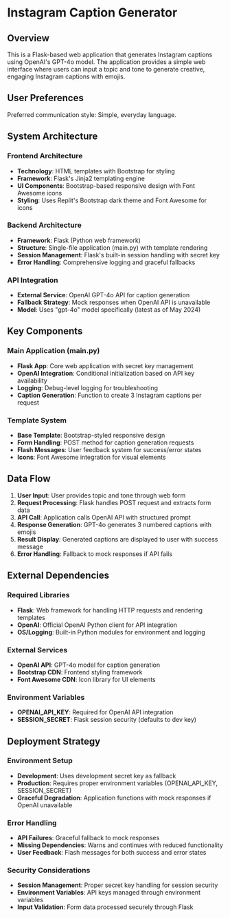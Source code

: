 # Instagram Caption Generator

## Overview

This is a Flask-based web application that generates Instagram captions using OpenAI's GPT-4o model. The application provides a simple web interface where users can input a topic and tone to generate creative, engaging Instagram captions with emojis.

## User Preferences

Preferred communication style: Simple, everyday language.

## System Architecture

### Frontend Architecture
- **Technology**: HTML templates with Bootstrap for styling
- **Framework**: Flask's Jinja2 templating engine
- **UI Components**: Bootstrap-based responsive design with Font Awesome icons
- **Styling**: Uses Replit's Bootstrap dark theme and Font Awesome for icons

### Backend Architecture
- **Framework**: Flask (Python web framework)
- **Structure**: Single-file application (main.py) with template rendering
- **Session Management**: Flask's built-in session handling with secret key
- **Error Handling**: Comprehensive logging and graceful fallbacks

### API Integration
- **External Service**: OpenAI GPT-4o API for caption generation
- **Fallback Strategy**: Mock responses when OpenAI API is unavailable
- **Model**: Uses "gpt-4o" model specifically (latest as of May 2024)

## Key Components

### Main Application (main.py)
- **Flask App**: Core web application with secret key management
- **OpenAI Integration**: Conditional initialization based on API key availability
- **Logging**: Debug-level logging for troubleshooting
- **Caption Generation**: Function to create 3 Instagram captions per request

### Template System
- **Base Template**: Bootstrap-styled responsive design
- **Form Handling**: POST method for caption generation requests
- **Flash Messages**: User feedback system for success/error states
- **Icons**: Font Awesome integration for visual elements

## Data Flow

1. **User Input**: User provides topic and tone through web form
2. **Request Processing**: Flask handles POST request and extracts form data
3. **API Call**: Application calls OpenAI API with structured prompt
4. **Response Generation**: GPT-4o generates 3 numbered captions with emojis
5. **Result Display**: Generated captions are displayed to user with success message
6. **Error Handling**: Fallback to mock responses if API fails

## External Dependencies

### Required Libraries
- **Flask**: Web framework for handling HTTP requests and rendering templates
- **OpenAI**: Official OpenAI Python client for API integration
- **OS/Logging**: Built-in Python modules for environment and logging

### External Services
- **OpenAI API**: GPT-4o model for caption generation
- **Bootstrap CDN**: Frontend styling framework
- **Font Awesome CDN**: Icon library for UI elements

### Environment Variables
- **OPENAI_API_KEY**: Required for OpenAI API integration
- **SESSION_SECRET**: Flask session security (defaults to dev key)

## Deployment Strategy

### Environment Setup
- **Development**: Uses development secret key as fallback
- **Production**: Requires proper environment variables (OPENAI_API_KEY, SESSION_SECRET)
- **Graceful Degradation**: Application functions with mock responses if OpenAI unavailable

### Error Handling
- **API Failures**: Graceful fallback to mock responses
- **Missing Dependencies**: Warns and continues with reduced functionality
- **User Feedback**: Flash messages for both success and error states

### Security Considerations
- **Session Management**: Proper secret key handling for session security
- **Environment Variables**: API keys managed through environment variables
- **Input Validation**: Form data processed securely through Flask